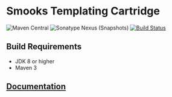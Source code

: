 # Smooks Templating Cartridge

![Maven Central](https://img.shields.io/maven-central/v/org.smooks.cartridges/smooks-templating-cartridge)
![Sonatype Nexus (Snapshots)](https://img.shields.io/nexus/s/org.smooks.cartridges/smooks-templating-cartridge?server=https%3A%2F%2Foss.sonatype.org)
[![Build Status](https://travis-ci.org/smooks/smooks-templating-cartridge.svg?branch=master)](https://travis-ci.org/smooks/smooks-templating-cartridge)

## Build Requirements

* JDK 8 or higher
* Maven 3

## [Documentation](https://www.smooks.org/documentation/#Templating)
